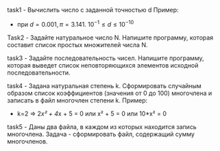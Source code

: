 task1 - Вычислить число c заданной точностью d
Пример:
- при $d = 0.001, π = 3.141.$    $10^{-1} ≤ d ≤10^{-10}$

Task2 - Задайте натуральное число N. Напишите программу, которая составит список простых множителей числа N.

task3 - Задайте последовательность чисел. Напишите программу, которая выведет список неповторяющихся элементов исходной последовательности.

task4 - Задана натуральная степень k. Сформировать случайным образом список коэффициентов (значения от 0 до 100) многочлена и записать в файл многочлен степени k.
Пример:
- k=2 => 2*x² + 4*x + 5 = 0 или x² + 5 = 0 или 10*x² = 0

task5 - Даны два файла, в каждом из которых находится запись многочлена. Задача - сформировать файл, содержащий сумму многочленов.
